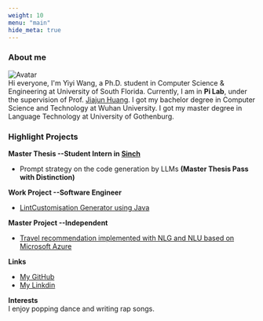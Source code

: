 ```yaml
---
weight: 10
menu: "main"
hide_meta: true
---
```


### About me
![Avatar](https://braveoneone.github.io/me.jpeg)    
Hi everyone, I'm Yiyi Wang, a Ph.D. student in Computer Science & Engineering at University of South Florida. Currently, I am in **Pi Lab**, under the supervision of Prof. [Jiajun Huang](https://jiajunhuang1999.github.io). I got my bachelor degree in Computer Science and Technology at Wuhan University. I got my master degree in Language Technology at University of Gothenburg.

### Highlight Projects
**Master Thesis --Student Intern in [Sinch](https://sinch.com)**
* Prompt strategy on the code generation by LLMs **(Master Thesis Pass with Distinction)**  

**Work Project --Software Engineer**
* [LintCustomisation Generator using Java](https://github.com/Braveoneone/LintCustomisation/tree/main)  

**Master Project --Independent**
* [Travel recommendation implemented with NLG and NLU based on Microsoft Azure](https://github.com/Braveoneone/final-project-dialogue-system2/blob/main/README.md)

**Links**
* [My GitHub](https://github.com/Braveoneone) 
* [My Linkdin](https://www.linkedin.com/in/yiyi-wang-0551b7179/)

**Interests**  
I enjoy popping dance and writing rap songs.